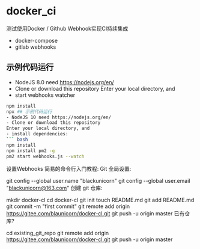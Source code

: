 # docker_ci
测试使用Docker / Github Webhook实现CI持续集成

- docker-compose
- gitlab webhooks


## 示例代码运行
- NodeJS 8.0 need https://nodejs.org/en/
- Clone or download this repository
Enter your local directory, and 
- start webhooks watcher
``` bash
npm install
npx ## 示例代码运行
- NodeJS 10 need https://nodejs.org/en/
- Clone or download this repository
Enter your local directory, and 
- install dependencies:
``` bash
npm install
npm install pm2 -g
pm2 start webhooks.js --watch

```




设置Webhooks
简易的命令行入门教程:
Git 全局设置:

git config --global user.name "blackunicorn"
git config --global user.email "blackunicorn@163.com"
创建 git 仓库:

mkdir docker-cl
cd docker-cl
git init
touch README.md
git add README.md
git commit -m "first commit"
git remote add origin https://gitee.com/blaunicorn/docker-cl.git
git push -u origin master
已有仓库?

cd existing_git_repo
git remote add origin https://gitee.com/blaunicorn/docker-cl.git
git push -u origin master










